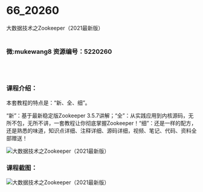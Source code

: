 # 66_20260
大数据技术之Zookeeper（2021最新版）
<br/></br>
<h3>微:mukewang8 资源编号：5220260</h3>
<br/></br>
<h3>课程介绍：</h3>
<p>本套教程的特点是：“新、全、细”。</p>
<p>“新”：基于最新稳定版<a title="查看与 Zookeeper 相关的文章" target="_blank">Zookeeper</a> 3.5.7讲解；“全”：从实践应用到内核源码，无所不包，无所不讲，一套教程让你彻底掌握Zookeeper！“细”：还是一样的配方，还是熟悉的味道，知识点详细、注释详细、源码详细，视频、笔记、代码、资料全部赠送！</p>
<p><img src="https://www.ko996.com/wp-content/uploads/img/2021/06/1-58-300x171.png" alt="大数据技术之Zookeeper（2021最新版）"></p>
<div class="info-desc">
<h3>课程截图：</h3>
<p><img src="https://www.ko996.com/wp-content/uploads/img/2021/06/2-53.png" alt="大数据技术之Zookeeper（2021最新版）"></p>


			
</div>
